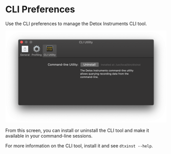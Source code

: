 # CLI Preferences

Use the CLI preferences to manage the Detox Instruments CLI tool.

![CLI Preferences](Resources/Preferences_CLI.png "CLI Preferences")

From this screen, you can install or uninstall the CLI tool and make it available in your command-line sessions.

For more information on the CLI tool, install it and see `dtxinst --help`.

